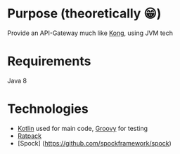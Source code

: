 # Purpose (theoretically :grin:)

Provide an API-Gateway much like [Kong](https://getkong.org), using JVM tech

# Requirements

Java 8

# Technologies

 - [Kotlin](https://kotlinlang.org) used for main code, [Groovy](http://www.groovy-lang.org) for testing
 - [Ratpack](https://ratpack.io)
 - [Spock] (https://github.com/spockframework/spock)